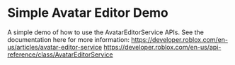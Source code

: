 # Simple Avatar Editor Demo

A simple demo of how to use the AvatarEditorService APIs. See the documentation here for more information:
https://developer.roblox.com/en-us/articles/avatar-editor-service
https://developer.roblox.com/en-us/api-reference/class/AvatarEditorService
